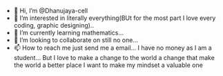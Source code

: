 - 👋 Hi, I’m @Dhanujaya-cell
- 👀 I’m interested in literally everything(BUt for the most part I love every coding, graphic designing)..
- 🌱 I’m currently learning mathematics...
- 💞️ I’m looking to collaborate on still no one...
- 📫 How to reach me just send me a email...
  I have no money as I am a student... But I love to make a change to the world a change that make the world a better place
  I want to make my mindset a valuable one
<!---
Dhanujaya-cell/Dhanujaya-cell is a ✨ special ✨ repository because its `README.md` (this file) appears on your GitHub profile.
You can click the Preview link to take a look at your changes.
--->
